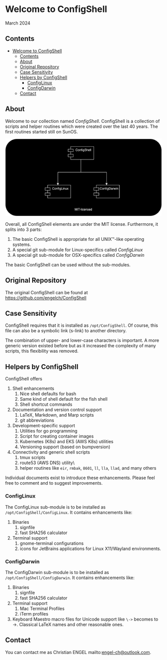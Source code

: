 # Welcome to ConfigShell

March 2024

## Contents

- [Welcome to ConfigShell](#welcome-to-configshell)
  - [Contents](#contents)
  - [About](#about)
  - [Original Repository](#original-repository)
  - [Case Sensitivity](#case-sensitivity)
  - [Helpers by ConfigShell](#helpers-by-configshell)
    - [ConfigLinux](#configlinux)
    - [ConfigDarwin](#configdarwin)
  - [Contact](#contact)

## About

Welcome to our collection named *ConfigShell*. ConfigShell is a collection of scripts and helper routines which were created over the last 40 years. The first routines started still on SunOS.

![ConfigShell Modules](img/ConfigShell_modules.drawio.png)

Overall, all ConfigShell elements are under the MIT license. Furthermore, it splits into 3 parts:

1. The basic ConfigShell is appropriate for all UNIX™-like operating systems.
2. A special git sub-module for Linux-specifics called *ConfigLinux*
3. A special git sub-module for OSX-specifics called *ConfigDarwin*

The basic ConfigShell can be used without the sub-modules.

## Original Repository

The original ConfigShell can be found at https://github.com/engelch/ConfigShell

## Case Sensitivity

ConfigShell requires that it is installed as `/opt/ConfigShell`. Of course, this file can also be a symbolic link (s-link) to another directory.

The combination of upper- and lower-case characters is important. A more generic version existed before but as it increased the complexity of many scripts, this flexibility was removed.

## Helpers by ConfigShell

ConfigShell offers

1. Shell enhancements
   1. Nice shell defaults for bash
   2. Same kind of shell default for the fish shell
   3. Shell shortcut commands
2. Documentation and version control support
   1. LaTeX, Markdown, and Marp scripts
   2. git abbreviations
3. Development-specific support
   1. Utilities for go programming
   2. Script for creating container images
   3. Kubernetes (K8s) and EKS (AWS K8s) utilities
   4. Versioning support (based on bumpversion)
4. Connectivity and generic shell scripts
   1.  tmux scripts
   2.  route53 (AWS DNS) utility\
   3.  helper routines like `eir`, `rmbak`, `8601`, `ll`, `lla`, `llad`, and many others

Individual documents exist to introduce these enhancements. Please feel free to comment and to suggest improvements.

### ConfigLinux

The ConfigLinux sub-module is to be installed as `/opt/ConfigShell/ConfigLinux`. It contains enhancements like:

1. Binaries
   1. signfile
   2. fast SHA256 calculator
2. Terminal support
   1. gnome-terminal configurations
   2. icons for JetBrains applications for Linux X11/Wayland environments.

### ConfigDarwin

The ConfigDarwin sub-module is to be installed as `/opt/ConfigShell/ConfigDarwin`. It contains enhancements like:

1. Binaries
   1. signfile
   2. fast SHA256 calculator
2. Terminal support
   1. Mac Terminal Profiles
   2. iTerm profiles
3. Keyboard Maestro macro files for Unicode support like `\->` becomes to →. Classical LaTeX names and other reasonable ones.

## Contact

You can contact me as Christian ENGEL mailto:engel-ch@outlook.com.
